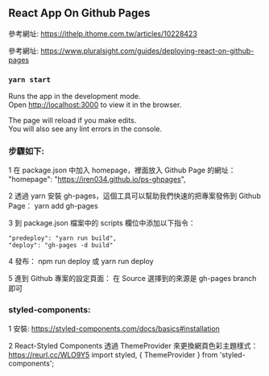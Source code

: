 ## React App On Github Pages

參考網址: https://ithelp.ithome.com.tw/articles/10228423

參考網址: https://www.pluralsight.com/guides/deploying-react-on-github-pages 

### `yarn start`

Runs the app in the development mode.<br />
Open [http://localhost:3000](http://localhost:3000) to view it in the browser.

The page will reload if you make edits.<br />
You will also see any lint errors in the console.

### 步驟如下:

1 在 package.json 中加入 homepage，裡面放入 Github Page 的網址： "homepage": "https://iren034.github.io/ps-ghpages",

2 透過 yarn 安裝 gh-pages，這個工具可以幫助我們快速的把專案發佈到 Github Page： yarn add gh-pages

3 到 package.json 檔案中的 scripts 欄位中添加以下指令： 

    "predeploy": "yarn run build",
    "deploy": "gh-pages -d build"

4 發布： npm run deploy 或 yarn run deploy

5 進到 Github 專案的設定頁面： 在 Source 選擇到的來源是 gh-pages branch 即可

### styled-components:

1 安裝: https://styled-components.com/docs/basics#installation

2 React-Styled Components 透過 ThemeProvider 來更換網頁色彩主題樣式： https://reurl.cc/WLO9Y5
import styled, { ThemeProvider } from 'styled-components';
